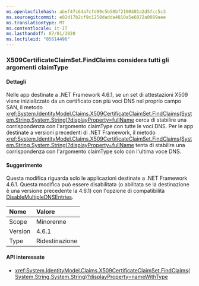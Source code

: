 ```yaml
---
ms.openlocfilehash: abef47c64a7cfd99c5b50bf2100401a2d5fcc5c3
ms.sourcegitcommit: e02d17b2cf9c1258dadda4810a5e6072a0089aee
ms.translationtype: MT
ms.contentlocale: it-IT
ms.lasthandoff: 07/01/2020
ms.locfileid: "85614496"
---
```

### <a name="x509certificateclaimsetfindclaims-considers-all-claimtypes"></a>X509CertificateClaimSet.FindClaims considera tutti gli argomenti claimType

#### <a name="details"></a>Dettagli

Nelle app destinate a .NET Framework 4.6.1, se un set di attestazioni X509 viene inizializzato da un certificato con più voci DNS nel proprio campo SAN, il metodo <xref:System.IdentityModel.Claims.X509CertificateClaimSet.FindClaims(System.String,System.String)?displayProperty=fullName> cerca di stabilire una corrispondenza con l'argomento claimType con tutte le voci DNS. Per le app destinate a versioni precedenti di .NET Framework, il metodo <xref:System.IdentityModel.Claims.X509CertificateClaimSet.FindClaims(System.String,System.String)?displayProperty=fullName> tenta di stabilire una corrispondenza con l'argomento claimType solo con l'ultima voce DNS.

#### <a name="suggestion"></a>Suggerimento

Questa modifica riguarda solo le applicazioni destinate a .NET Framework 4.6.1. Questa modifica può essere disabilitata (o abilitata se la destinazione è una versione precedente la 4.6.1) con l'opzione di compatibilità [DisableMultipleDNSEntries](~/docs/framework/migration-guide/mitigation-x509certificateclaimset-findclaims-method.md#mitigation).

| Nome    | Valore       |
|:--------|:------------|
| Scope   | Minorenne       |
| Version | 4.6.1       |
| Type    | Ridestinazione |

#### <a name="affected-apis"></a>API interessate

- <xref:System.IdentityModel.Claims.X509CertificateClaimSet.FindClaims(System.String,System.String)?displayProperty=nameWithType>

